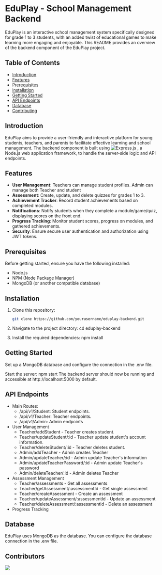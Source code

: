 # EduPlay - School Management Backend

EduPlay is an interactive school management system specifically designed for grade 1 to 3 students, with an added twist of educational games to make learning more engaging and enjoyable. This README provides an overview of the backend component of the EduPlay project.

## Table of Contents
- [Introduction](#introduction)
- [Features](#features)
- [Prerequisites](#prerequisites)
- [Installation](#installation)
- [Getting Started](#getting-started)
- [API Endpoints](#api-endpoints)
- [Database](#database)
- [Contributing](#contributing)

## Introduction

EduPlay aims to provide a user-friendly and interactive platform for young students, teachers, and parents to facilitate effective learning and school management. The backend component is built using ![Express.js](https://img.shields.io/badge/Express.js-4.x-green) , a Node.js web application framework, to handle the server-side logic and API endpoints.

## Features

- **User Management**: Teachers can manage student profiles. Admin can manage both Teacher and student
- **Assessment**: Create, update, and delete quizzes for grades 1 to 3.
- **Achievement Tracker**: Record student achievements based on completed modules.
- **Notifications**: Notify students when they complete a module/game/quiz, displaying scores on the front end.
- **Progress Tracking**: Monitor student scores, progress on modules, and gathered achievements.
- **Security**: Ensure secure user authentication and authorization using JWT tokens.

## Prerequisites

Before getting started, ensure you have the following installed:

- Node.js
- NPM (Node Package Manager)
- MongoDB (or another compatible database)

## Installation

1. Clone this repository:

   ```bash
   git clone https://github.com/yourusername/eduplay-backend.git

2. Navigate to the project directory:
    cd eduplay-backend

3. Install the required dependencies:
    npm install

## Getting Started
Set up a MongoDB database and configure the connection in the .env file.

Start the server: npm start
The backend server should now be running and accessible at http://localhost:5000 by default.

## API Endpoints
* Main Routes:
   * /api/v1/Student: Student endpoints.
   * /api/v1/Teacher: Teacher endpoints.
   * /api/v1/Admin: Admin endpoints
* User Management
    * Teacher/addStudent - Teacher creates student.
    * Teacher/updateStudent/:id - Teacher update student's account information.
    * Teacher/deleteStudent/:id - Teacher deletes student.
    * Admin/addTeacher - Admin creates Teacher
    * Admin/updateTeacher/:id - Admin update Teacher's information
    * Admin/updateTeacherPassword/:id - Admin update Teacher's password
    * Admin/deleteTeacher/:id - Admin deletes Teacher
* Assessment Management
    * Teacher/assessments - Get all assessments
    * Teacher/getAssessment/:assessmentId - Get single assessment
    * Teacher/createAssessment - Create an assessment
    * Teacher/updateAssessment/:assessmentId - Update an assessment
    * Teacher/deleteAssessment/:assessmentId - Delete an assessment
* Progress Tracking

  

## Database
EduPlay uses MongoDB as the database. You can configure the database connection in the .env file.

## Contributors
<a href="https://github.com/ReiTony/EduPlay_Back-End/graphs/contributors">
  <img src="https://contrib.rocks/image?repo=ReiTony/EduPlay_Back-End" />
</a>
